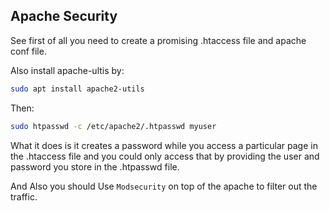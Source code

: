 ## Apache Security

See first of all you need to create a promising .htaccess file and apache conf file.

Also install apache-ultis by:
```bash
sudo apt install apache2-utils
```

Then:
```bash
sudo htpasswd -c /etc/apache2/.htpasswd myuser
```
What it does is it creates a password while you access a particular page in the .htaccess file and you could only access that by providing the user and password you store in the .htpasswd file.

And Also you should Use `Modsecurity` on top of the apache to filter out the traffic.
